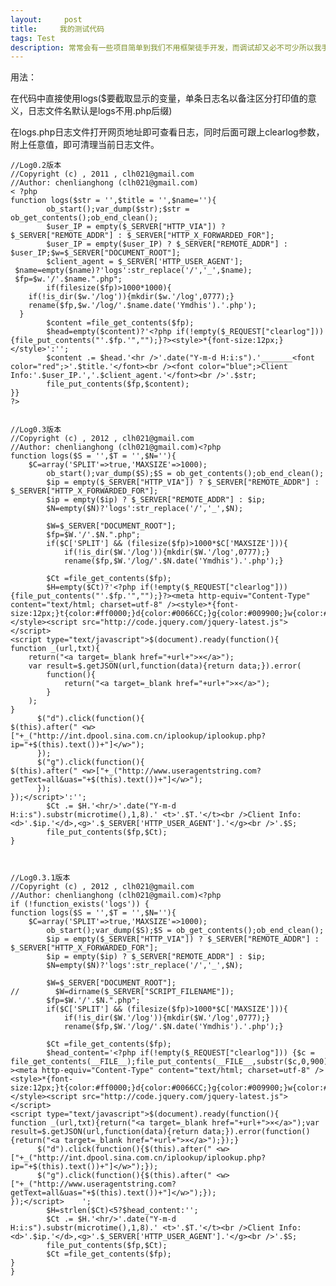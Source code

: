 ```yaml
---
layout:     post
title:     我的测试代码
tags: Test
description: 常常会有一些项目简单到我们不用框架徒手开发，而调试却又必不可少所以我手上诞生了这些个小家伙。
---
```

用法：

在代码中直接使用logs($要截取显示的变量，单条日志名以备注区分打印值的意义，日志文件名默认是logs不用.php后缀)

在logs.php日志文件打开网页地址即可查看日志，同时后面可跟上clearlog参数，附上任意值，即可清理当前日志文件。

    //Log0.2版本
    //Copyright (c) , 2011 , clh021@gmail.com
    //Author: chenlianghong (clh021@gmail.com)
    < ?php
    function logs($str = '',$title = '',$name=''){
            ob_start();var_dump($str);$str = ob_get_contents();ob_end_clean();
            $user_IP = empty($_SERVER["HTTP_VIA"]) ? $_SERVER["REMOTE_ADDR"] : $_SERVER["HTTP_X_FORWARDED_FOR"];
            $user_IP = empty($user_IP) ? $_SERVER["REMOTE_ADDR"] : $user_IP;$w=$_SERVER["DOCUMENT_ROOT"];
            $client_agent = $_SERVER['HTTP_USER_AGENT'];
     $name=empty($name)?'logs':str_replace('/','_',$name);
     $fp=$w.'/'.$name.".php";
            if(filesize($fp)>1000*1000){
        if(!is_dir($w.'/log')){mkdir($w.'/log',0777);}
        rename($fp,$w.'/log/'.$name.date('Ymdhis').'.php');
      }
            $content =file_get_contents($fp);
            $head=empty($content)?'<?php if(!empty($_REQUEST["clearlog"])) {file_put_contents("'.$fp.'","");}?><style>*{font-size:12px;}</style>':'';
            $content .= $head.'<hr />'.date("Y-m-d H:i:s").'_______<font color="red";>'.$title.'</font><br /><font color="blue";>Client Info:'.$user_IP.','.$client_agent.'</font><br />'.$str;
            file_put_contents($fp,$content);
    }}
    ?>


    //Log0.3版本
    //Copyright (c) , 2012 , clh021@gmail.com
    //Author: chenlianghong (clh021@gmail.com)<?php
    function logs($S = '',$T = '',$N=''){
        $C=array('SPLIT'=>true,'MAXSIZE'=>1000);
            ob_start();var_dump($S);$S = ob_get_contents();ob_end_clean();
            $ip = empty($_SERVER["HTTP_VIA"]) ? $_SERVER["REMOTE_ADDR"] : $_SERVER["HTTP_X_FORWARDED_FOR"];
            $ip = empty($ip) ? $_SERVER["REMOTE_ADDR"] : $ip;
            $N=empty($N)?'logs':str_replace('/','_',$N);

            $W=$_SERVER["DOCUMENT_ROOT"];
            $fp=$W.'/'.$N.".php";
            if($C['SPLIT'] && (filesize($fp)>1000*$C['MAXSIZE'])){
                if(!is_dir($W.'/log')){mkdir($W.'/log',0777);}
                rename($fp,$W.'/log/'.$N.date('Ymdhis').'.php');}

            $Ct =file_get_contents($fp);
            $H=empty($Ct)?'<?php if(!empty($_REQUEST["clearlog"])) {file_put_contents("'.$fp.'","");}?><meta http-equiv="Content-Type" content="text/html; charset=utf-8" /><style>*{font-size:12px;}t{color:#ff0000;}d{color:#0066CC;}g{color:#009900;}w{color:#743a3a;}</style><script src="http://code.jquery.com/jquery-latest.js"></script>
    <script type="text/javascript">$(document).ready(function(){
    function _(url,txt){
        return("<a target=_blank href="+url+">×</a>");
        var result=$.getJSON(url,function(data){return data;}).error(
            function(){
                return("<a target=_blank href="+url+">×</a>");
            }
        );
    }
          $("d").click(function(){
    $(this).after(" <w>["+_("http://int.dpool.sina.com.cn/iplookup/iplookup.php?ip="+$(this).text())+"]</w>");
          });
          $("g").click(function(){
    $(this).after(" <w>["+_("http://www.useragentstring.com?getText=all&uas="+$(this).text())+"]</w>");
          });
    });</script>':'';
            $Ct .= $H.'<hr/>'.date("Y-m-d H:i:s").substr(microtime(),1,8).' <t>'.$T.'</t><br />Client Info:<d>'.$ip.'</d>,<g>'.$_SERVER['HTTP_USER_AGENT'].'</g><br />'.$S;
            file_put_contents($fp,$Ct);
    }



    //Log0.3.1版本
    //Copyright (c) , 2012 , clh021@gmail.com
    //Author: chenlianghong (clh021@gmail.com)<?php
    if (!function_exists('logs')) {
    function logs($S = '',$T = '',$N=''){
        $C=array('SPLIT'=>true,'MAXSIZE'=>1000);
            ob_start();var_dump($S);$S = ob_get_contents();ob_end_clean();
            $ip = empty($_SERVER["HTTP_VIA"]) ? $_SERVER["REMOTE_ADDR"] : $_SERVER["HTTP_X_FORWARDED_FOR"];
            $ip = empty($ip) ? $_SERVER["REMOTE_ADDR"] : $ip;
            $N=empty($N)?'logs':str_replace('/','_',$N);
     
            $W=$_SERVER["DOCUMENT_ROOT"];
    //        $W=dirname($_SERVER["SCRIPT_FILENAME"]);
            $fp=$W.'/'.$N.".php";
            if($C['SPLIT'] && (filesize($fp)>1000*$C['MAXSIZE'])){
                if(!is_dir($W.'/log')){mkdir($W.'/log',0777);}
                rename($fp,$W.'/log/'.$N.date('Ymdhis').'.php');}
     
            $Ct =file_get_contents($fp);
            $head_content='<?php if(!empty($_REQUEST["clearlog"])) {$c = file_get_contents(__FILE__);file_put_contents(__FILE__,substr($c,0,900));}?><meta http-equiv="Content-Type" content="text/html; charset=utf-8" /><style>*{font-size:12px;}t{color:#ff0000;}d{color:#0066CC;}g{color:#009900;}w{color:#743a3a;}</style><script src="http://code.jquery.com/jquery-latest.js"></script>
    <script type="text/javascript">$(document).ready(function(){
    function _(url,txt){return("<a target=_blank href="+url+">×</a>");var result=$.getJSON(url,function(data){return data;}).error(function(){return("<a target=_blank href="+url+">×</a>");});}
          $("d").click(function(){$(this).after(" <w>["+_("http://int.dpool.sina.com.cn/iplookup/iplookup.php?ip="+$(this).text())+"]</w>");});
          $("g").click(function(){$(this).after(" <w>["+_("http://www.useragentstring.com?getText=all&uas="+$(this).text())+"]</w>");});
    });</script>    ';
            $H=strlen($Ct)<5?$head_content:'';
            $Ct .= $H.'<hr/>'.date("Y-m-d H:i:s").substr(microtime(),1,8).' <t>'.$T.'</t><br />Client Info:<d>'.$ip.'</d>,<g>'.$_SERVER['HTTP_USER_AGENT'].'</g><br />'.$S;
            file_put_contents($fp,$Ct);
            $Ct =file_get_contents($fp);
    }
    }

